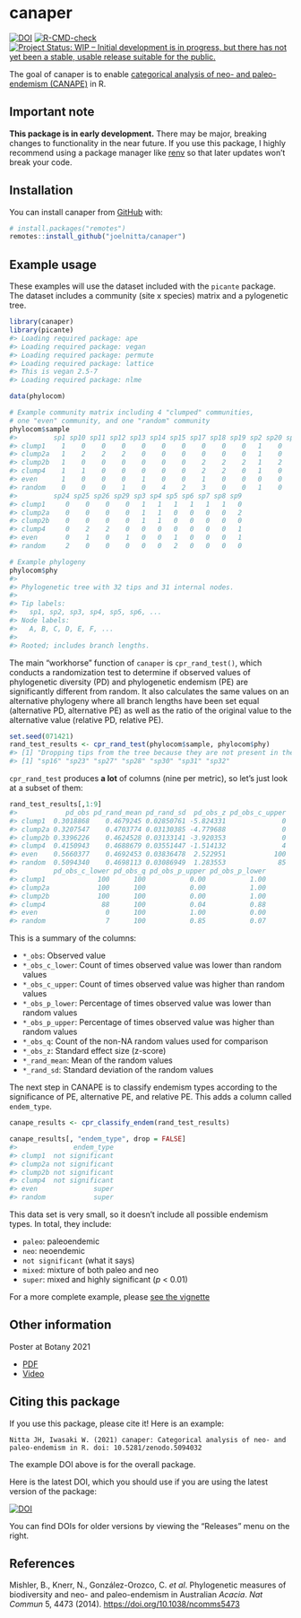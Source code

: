 
<!-- README.md is generated from README.Rmd. Please edit that file -->
<!-- You'll still need to render `README.Rmd` regularly, to keep `README.md` up-to-date. `devtools::build_readme()` is handy for this. You could also use GitHub Actions to re-render `README.Rmd` every time you push. An example workflow can be found here: <https://github.com/r-lib/actions/tree/master/examples>. -->

# canaper

<!-- badges: start -->

[![DOI](https://zenodo.org/badge/359280907.svg)](https://zenodo.org/badge/latestdoi/359280907)
[![R-CMD-check](https://github.com/joelnitta/canaper/workflows/R-CMD-check/badge.svg)](https://github.com/joelnitta/canaper/actions)
[![Project Status: WIP – Initial development is in progress, but there
has not yet been a stable, usable release suitable for the
public.](https://www.repostatus.org/badges/latest/wip.svg)](https://www.repostatus.org/#wip)
<!-- badges: end -->

The goal of canaper is to enable [categorical analysis of neo- and
paleo-endemism (CANAPE)](https://doi.org/10.1038/ncomms5473) in R.

## Important note

**This package is in early development.** There may be major, breaking
changes to functionality in the near future. If you use this package, I
highly recommend using a package manager like
[renv](https://rstudio.github.io/renv/articles/renv.html) so that later
updates won’t break your code.

## Installation

You can install canaper from [GitHub](https://github.com/) with:

``` r
# install.packages("remotes")
remotes::install_github("joelnitta/canaper")
```

## Example usage

These examples will use the dataset included with the `picante` package.
The dataset includes a community (site x species) matrix and a
pylogenetic tree.

``` r
library(canaper)
library(picante)
#> Loading required package: ape
#> Loading required package: vegan
#> Loading required package: permute
#> Loading required package: lattice
#> This is vegan 2.5-7
#> Loading required package: nlme

data(phylocom)

# Example community matrix including 4 "clumped" communities, 
# one "even" community, and one "random" community
phylocom$sample
#>         sp1 sp10 sp11 sp12 sp13 sp14 sp15 sp17 sp18 sp19 sp2 sp20 sp21 sp22
#> clump1    1    0    0    0    0    0    0    0    0    0   1    0    0    0
#> clump2a   1    2    2    2    0    0    0    0    0    0   1    0    0    0
#> clump2b   1    0    0    0    0    0    0    2    2    2   1    2    0    0
#> clump4    1    1    0    0    0    0    0    2    2    0   1    0    0    0
#> even      1    0    0    0    1    0    0    1    0    0   0    0    1    0
#> random    0    0    0    1    0    4    2    3    0    0   1    0    0    1
#>         sp24 sp25 sp26 sp29 sp3 sp4 sp5 sp6 sp7 sp8 sp9
#> clump1     0    0    0    0   1   1   1   1   1   1   0
#> clump2a    0    0    0    0   1   1   0   0   0   0   2
#> clump2b    0    0    0    0   1   1   0   0   0   0   0
#> clump4     0    2    2    0   0   0   0   0   0   0   1
#> even       0    1    0    1   0   0   1   0   0   0   1
#> random     2    0    0    0   0   0   2   0   0   0   0

# Example phylogeny
phylocom$phy
#> 
#> Phylogenetic tree with 32 tips and 31 internal nodes.
#> 
#> Tip labels:
#>   sp1, sp2, sp3, sp4, sp5, sp6, ...
#> Node labels:
#>   A, B, C, D, E, F, ...
#> 
#> Rooted; includes branch lengths.
```

The main “workhorse” function of `canaper` is `cpr_rand_test()`, which
conducts a randomization test to determine if observed values of
phylogenetic diversity (PD) and phylogenetic endemism (PE) are
significantly different from random. It also calculates the same values
on an alternative phylogeny where all branch lengths have been set equal
(alternative PD, alternative PE) as well as the ratio of the original
value to the alternative value (relative PD, relative PE).

``` r
set.seed(071421)
rand_test_results <- cpr_rand_test(phylocom$sample, phylocom$phy)
#> [1] "Dropping tips from the tree because they are not present in the community data:"
#> [1] "sp16" "sp23" "sp27" "sp28" "sp30" "sp31" "sp32"
```

`cpr_rand_test` produces **a lot** of columns (nine per metric), so
let’s just look at a subset of them:

``` r
rand_test_results[,1:9]
#>            pd_obs pd_rand_mean pd_rand_sd  pd_obs_z pd_obs_c_upper
#> clump1  0.3018868    0.4679245 0.02850761 -5.824331              0
#> clump2a 0.3207547    0.4703774 0.03130385 -4.779688              0
#> clump2b 0.3396226    0.4624528 0.03133141 -3.920353              0
#> clump4  0.4150943    0.4688679 0.03551447 -1.514132              4
#> even    0.5660377    0.4692453 0.03836478  2.522951            100
#> random  0.5094340    0.4698113 0.03086949  1.283553             85
#>         pd_obs_c_lower pd_obs_q pd_obs_p_upper pd_obs_p_lower
#> clump1             100      100           0.00           1.00
#> clump2a            100      100           0.00           1.00
#> clump2b            100      100           0.00           1.00
#> clump4              88      100           0.04           0.88
#> even                 0      100           1.00           0.00
#> random               7      100           0.85           0.07
```

This is a summary of the columns:

-   `*_obs`: Observed value
-   `*_obs_c_lower`: Count of times observed value was lower than random
    values
-   `*_obs_c_upper`: Count of times observed value was higher than
    random values
-   `*_obs_p_lower`: Percentage of times observed value was lower than
    random values
-   `*_obs_p_upper`: Percentage of times observed value was higher than
    random values
-   `*_obs_q`: Count of the non-NA random values used for comparison
-   `*_obs_z`: Standard effect size (z-score)
-   `*_rand_mean`: Mean of the random values
-   `*_rand_sd`: Standard deviation of the random values

The next step in CANAPE is to classify endemism types according to the
significance of PE, alternative PE, and relative PE. This adds a column
called `endem_type`.

``` r
canape_results <- cpr_classify_endem(rand_test_results)

canape_results[, "endem_type", drop = FALSE]
#>              endem_type
#> clump1  not significant
#> clump2a not significant
#> clump2b not significant
#> clump4  not significant
#> even              super
#> random            super
```

This data set is very small, so it doesn’t include all possible endemism
types. In total, they include:

-   `paleo`: paleoendemic
-   `neo`: neoendemic
-   `not significant` (what it says)
-   `mixed`: mixture of both paleo and neo
-   `super`: mixed and highly significant (*p* &lt; 0.01)

For a more complete example, please [see the
vignette](https://joelnitta.github.io/canaper/articles/canape.html)

## Other information

Poster at Botany 2021

-   [PDF](https://github.com/joelnitta/botany_poster_2021/raw/main/canaper.pdf)
-   [Video](https://www.youtube.com/watch?v=LXn_ziEli_Q)

## Citing this package

If you use this package, please cite it! Here is an example:

    Nitta JH, Iwasaki W. (2021) canaper: Categorical analysis of neo- and paleo-endemism in R. doi: 10.5281/zenodo.5094032

The example DOI above is for the overall package.

Here is the latest DOI, which you should use if you are using the latest
version of the package:

[![DOI](https://zenodo.org/badge/359280907.svg)](https://zenodo.org/badge/latestdoi/359280907)

You can find DOIs for older versions by viewing the “Releases” menu on
the right.

## References

Mishler, B., Knerr, N., González-Orozco, C. *et al*. Phylogenetic
measures of biodiversity and neo- and paleo-endemism in Australian
*Acacia*. *Nat Commun* 5, 4473 (2014).
<https://doi.org/10.1038/ncomms5473>
